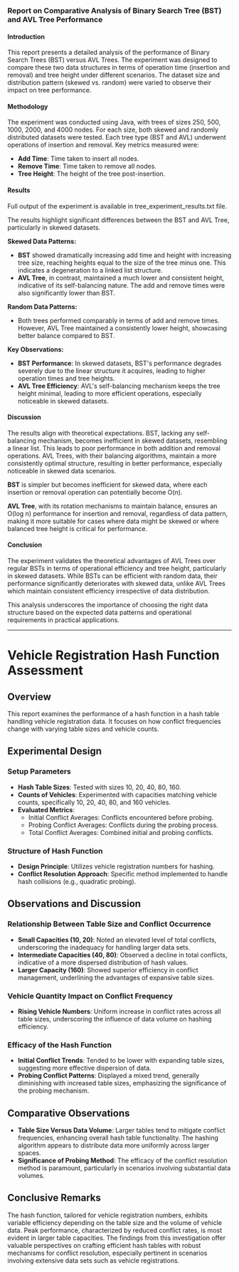 ### Report on Comparative Analysis of Binary Search Tree (BST) and AVL Tree Performance

#### Introduction
This report presents a detailed analysis of the performance of Binary Search Trees (BST) versus AVL Trees. The experiment was designed to compare these two data structures in terms of operation time (insertion and removal) and tree height under different scenarios. The dataset size and distribution pattern (skewed vs. random) were varied to observe their impact on tree performance.

#### Methodology
The experiment was conducted using Java, with trees of sizes 250, 500, 1000, 2000, and 4000 nodes. For each size, both skewed and randomly distributed datasets were tested. Each tree type (BST and AVL) underwent operations of insertion and removal. Key metrics measured were:
- **Add Time**: Time taken to insert all nodes.
- **Remove Time**: Time taken to remove all nodes.
- **Tree Height**: The height of the tree post-insertion.

#### Results

Full output of the experiment is available in tree_experiment_results.txt file.

The results highlight significant differences between the BST and AVL Tree, particularly in skewed datasets. 

**Skewed Data Patterns:**
- **BST** showed dramatically increasing add time and height with increasing tree size, reaching heights equal to the size of the tree minus one. This indicates a degeneration to a linked list structure.
- **AVL Tree**, in contrast, maintained a much lower and consistent height, indicative of its self-balancing nature. The add and remove times were also significantly lower than BST.

**Random Data Patterns:**
- Both trees performed comparably in terms of add and remove times. However, AVL Tree maintained a consistently lower height, showcasing better balance compared to BST.

**Key Observations:**
- **BST Performance**: In skewed datasets, BST's performance degrades severely due to the linear structure it acquires, leading to higher operation times and tree heights.
- **AVL Tree Efficiency**: AVL's self-balancing mechanism keeps the tree height minimal, leading to more efficient operations, especially noticeable in skewed datasets.

#### Discussion
The results align with theoretical expectations. BST, lacking any self-balancing mechanism, becomes inefficient in skewed datasets, resembling a linear list. This leads to poor performance in both addition and removal operations. AVL Trees, with their balancing algorithms, maintain a more consistently optimal structure, resulting in better performance, especially noticeable in skewed data scenarios.

**BST** is simpler but becomes inefficient for skewed data, where each insertion or removal operation can potentially become O(n).

**AVL Tree**, with its rotation mechanisms to maintain balance, ensures an O(log n) performance for insertion and removal, regardless of data pattern, making it more suitable for cases where data might be skewed or where balanced tree height is critical for performance.

#### Conclusion
The experiment validates the theoretical advantages of AVL Trees over regular BSTs in terms of operational efficiency and tree height, particularly in skewed datasets. While BSTs can be efficient with random data, their performance significantly deteriorates with skewed data, unlike AVL Trees which maintain consistent efficiency irrespective of data distribution.

This analysis underscores the importance of choosing the right data structure based on the expected data patterns and operational requirements in practical applications.

---


# Vehicle Registration Hash Function Assessment
## Overview
This report examines the performance of a hash function in a hash table handling vehicle registration data. It focuses on how conflict frequencies change with varying table sizes and vehicle counts.
## Experimental Design
### Setup Parameters
- **Hash Table Sizes**: Tested with sizes 10, 20, 40, 80, 160.
- **Counts of Vehicles**: Experimented with capacities matching vehicle counts, specifically 10, 20, 40, 80, and 160 vehicles.
- **Evaluated Metrics**:
  - Initial Conflict Averages: Conflicts encountered before probing.
  - Probing Conflict Averages: Conflicts during the probing process.
  - Total Conflict Averages: Combined initial and probing conflicts.
### Structure of Hash Function
- **Design Principle**: Utilizes vehicle registration numbers for hashing.
- **Conflict Resolution Approach**: Specific method implemented to handle hash collisions (e.g., quadratic probing).
## Observations and Discussion
### Relationship Between Table Size and Conflict Occurrence
- **Small Capacities (10, 20)**: Noted an elevated level of total conflicts, underscoring the inadequacy for handling larger data sets.
- **Intermediate Capacities (40, 80)**: Observed a decline in total conflicts, indicative of a more dispersed distribution of hash values.
- **Larger Capacity (160)**: Showed superior efficiency in conflict management, underlining the advantages of expansive table sizes.
### Vehicle Quantity Impact on Conflict Frequency
- **Rising Vehicle Numbers**: Uniform increase in conflict rates across all table sizes, underscoring the influence of data volume on hashing efficiency.
### Efficacy of the Hash Function
- **Initial Conflict Trends**: Tended to be lower with expanding table sizes, suggesting more effective dispersion of data.
- **Probing Conflict Patterns**: Displayed a mixed trend, generally diminishing with increased table sizes, emphasizing the significance of the probing mechanism.
## Comparative Observations
- **Table Size Versus Data Volume**: Larger tables tend to mitigate conflict frequencies, enhancing overall hash table functionality. The hashing algorithm appears to distribute data more uniformly across larger spaces.
- **Significance of Probing Method**: The efficacy of the conflict resolution method is paramount, particularly in scenarios involving substantial data volumes.
## Conclusive Remarks
The hash function, tailored for vehicle registration numbers, exhibits variable efficiency depending on the table size and the volume of vehicle data. Peak performance, characterized by reduced conflict rates, is most evident in larger table capacities. The findings from this investigation offer valuable perspectives on crafting efficient hash tables with robust mechanisms for conflict resolution, especially pertinent in scenarios involving extensive data sets such as vehicle registrations.

